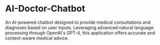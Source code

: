 # AI-Doctor-Chatbot
An AI-powered chatbot designed to provide medical consultations and diagnoses based on user inputs. Leveraging advanced natural language processing through OpenAI's GPT-4, this application offers accurate and context-aware medical advice.​  
